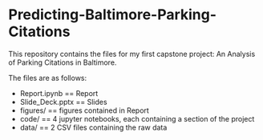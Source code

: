 # Predicting-Baltimore-Parking-Citations
This repository contains the files for my first capstone project: An Analysis of Parking Citations in Baltimore.

The files are as follows:

- Report.ipynb == Report
- Slide_Deck.pptx == Slides
- figures/ == figures contained in Report
- code/ == 4 jupyter notebooks, each containing a section of the project
- data/ == 2 CSV files containing the raw data
